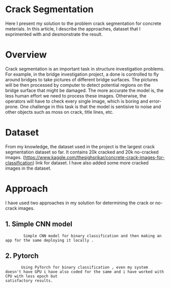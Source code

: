 # Crack Segmentation

Here I present my solution to the problem crack segmentation for concrete meterials. In this article, I describe the approaches, dataset that I exprimented with and desmonstrate the result. 


# Overview

Crack segmentation is an important task in structure investigation problems. For example, in the bridge investigation project, a done is controlled to fly around bridges to take pictures of different bridge surfaces. The pictures will be then processed by computer to detect potential regions on the bridge surface that might be damaged. The more accurate the model is, the less human effort we need to process these images. Otherwise, the operators will have to check every single image, which is boring and error-prone. One challenge in this task is that the model is sentisive to noise and other objects such as moss on crack, title lines, etc.


# Dataset

From my knowledge, the dataset used in the project is the largest crack segmentation dataset so far. It contains 20k cracked and 20k no-cracked images.
(https://www.kaggle.com/thesighsrikar/concrete-crack-images-for-classification) link for dataset. I have also added some more cracked images in the dataset.


# Approach

I have used two approaches in my solution for determining the crack or no-crack images.

##  1. Simple CNN model 
            Simple CNN model for binary classification and then making an app for the same deploying it locally .
            
##  2. Pytorch
           Using PyTorch for binary classification , even my system doesn't have GPU i have also coded for the same and i have worked with CPU with less epoch but                                    satisfactory results.

